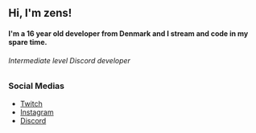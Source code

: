 ## Hi, I'm zens!
#### I'm a 16 year old developer from Denmark and I stream and code in my spare time.
###### Intermediate level Discord developer
### Social Medias
- [Twitch](https://www.twitch.tv/zensddk)
- [Instagram](https://www.instagram.com/zensddk/)
- [Discord](https://discord.gg/7WJMzzg8Ee/)
